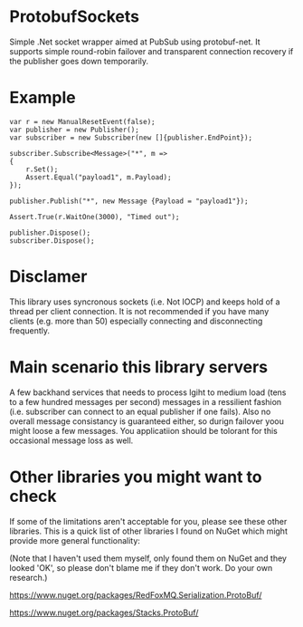 ProtobufSockets
===============

Simple .Net socket wrapper aimed at PubSub using protobuf-net. It supports simple round-robin failover and transparent connection recovery if the publisher goes down temporarily.

Example
=======

    var r = new ManualResetEvent(false);
    var publisher = new Publisher();
    var subscriber = new Subscriber(new []{publisher.EndPoint});

    subscriber.Subscribe<Message>("*", m =>
    {
        r.Set();
        Assert.Equal("payload1", m.Payload);
    });

    publisher.Publish("*", new Message {Payload = "payload1"});

    Assert.True(r.WaitOne(3000), "Timed out");

    publisher.Dispose();
    subscriber.Dispose();

Disclamer
=========
This library uses syncronous sockets (i.e. Not IOCP) and keeps hold of a thread
per client connection. It is not recommended if you have many clients
(e.g. more than 50) especially connecting and disconnecting frequently.

Main scenario this library servers
==================================
A few backhand services that needs to process lgiht to medium load (tens to a few
hundred messages per second) messages in a ressilient fashion (i.e. subscriber
can connect to an equal publisher if one fails). Also no overall message consistancy
is guaranteed either, so durign failover yoou might loose a few messages.
You applicatiion should be tolorant for this occasional message loss as well.

Other libraries you might want to check
=======================================
If some of the limitations aren't acceptable for you, please see these other libraries.
This is a quick list of other libraries I found on NuGet which might provide more
general functionality:

(Note that I haven't used them myself, only found them on NuGet and they looked 'OK',
so please don't blame me if they don't work. Do your own research.)

https://www.nuget.org/packages/RedFoxMQ.Serialization.ProtoBuf/

https://www.nuget.org/packages/Stacks.ProtoBuf/


